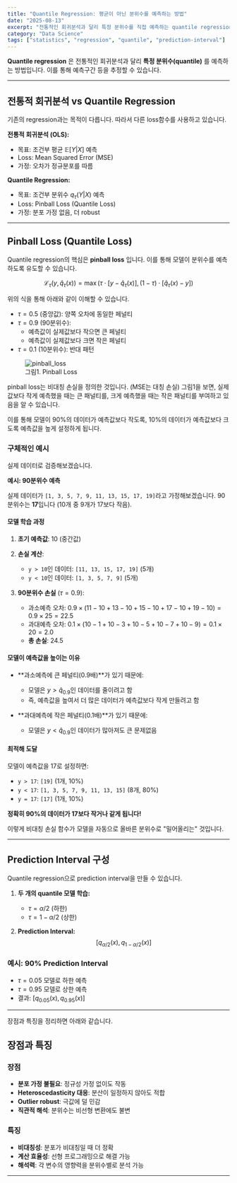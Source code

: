 ```yaml
---
title: "Quantile Regression: 평균이 아닌 분위수를 예측하는 방법"
date: "2025-08-13"
excerpt: "전통적인 회귀분석과 달리 특정 분위수를 직접 예측하는 quantile regression의 개념과 활용법"
category: "Data Science"
tags: ["statistics", "regression", "quantile", "prediction-interval"]
---
```


**Quantile regression** 은 전통적인 회귀분석과 달리 **특정 분위수(quantile)** 를 예측하는 방법입니다.
이를 통해 예측구간 등을 추정할 수 있습니다.

---

## 전통적 회귀분석 vs Quantile Regression

기존의 regression과는 목적이 다릅니다. 따라서 다른 loss함수를 사용하고 있습니다.

**전통적 회귀분석 (OLS):**
- 목표: 조건부 평균 $\mathbb{E}[Y|X]$ 예측
- Loss: Mean Squared Error (MSE)
- 가정: 오차가 정규분포를 따름

**Quantile Regression:**
- 목표: 조건부 분위수 $q_\tau(Y|X)$ 예측
- Loss: Pinball Loss (Quantile Loss)
- 가정: 분포 가정 없음, 더 robust

---

## Pinball Loss (Quantile Loss)

Quantile regression의 핵심은 **pinball loss** 입니다.
이를 통해 모델이 분위수를 예측하도록 유도할 수 있습니다.

$$
\mathcal{L}_\tau(y, \hat{q}_\tau(x)) = \max\big(\tau \cdot [y - \hat{q}_\tau(x)], (1-\tau) \cdot [\hat{q}_\tau(x) - y]\big)
$$

위의 식을 통해 아래와 같이 이해할 수 있습니다.

- $\tau = 0.5$ (중앙값): 양쪽 오차에 동일한 페널티
- $\tau = 0.9$ (90분위수): 
  - 예측값이 실제값보다 작으면 큰 페널티
  - 예측값이 실제값보다 크면 작은 페널티
- $\tau = 0.1$ (10분위수): 반대 패턴

<figure>
<img src="/post/DataScience/pinball_loss.png" alt="pinball_loss" /><width="100%"/>
<figcaption>그림1. Pinball Loss</figcaption>
</figure>

pinball loss는 비대칭 손실을 정의한 것입니다. (MSE는 대칭 손실)
그림1을 보면, 실제 값보다 작게 예측했을 때는 큰 패널티를, 크게 예측했을 때는 작은 패널티를 부여하고 있음을 알 수 있습니다.

이를 통해 모델이 90%의 데이터가 예측값보다 작도록, 10%의 데이터가 예측값보다 크도록 예측값을 높게 설정하게 됩니다.

### 구체적인 예시

실제 데이터로 검증해보겠습니다.

**예시: 90분위수 예측**

실제 데이터가 `[1, 3, 5, 7, 9, 11, 13, 15, 17, 19]`라고 가정해보겠습니다.
90분위수는 **17**입니다 (10개 중 9개가 17보다 작음).

#### 모델 학습 과정

1. **초기 예측값**: 10 (중간값)

2. **손실 계산**:
   - `y > 10`인 데이터: `[11, 13, 15, 17, 19]` (5개)
   - `y < 10`인 데이터: `[1, 3, 5, 7, 9]` (5개)

3. **90분위수 손실** ($\tau = 0.9$):
   - 과소예측 오차: $0.9 \times (11-10 + 13-10 + 15-10 + 17-10 + 19-10) = 0.9 \times 25 = 22.5$
   - 과대예측 오차: $0.1 \times (10-1 + 10-3 + 10-5 + 10-7 + 10-9) = 0.1 \times 20 = 2.0$
   - **총 손실**: 24.5

#### 모델이 예측값을 높이는 이유

- **과소예측에 큰 페널티(0.9배)**가 있기 때문에:
  - 모델은 $y > \hat{q}_{0.9}$인 데이터를 줄이려고 함
  - 즉, 예측값을 높여서 더 많은 데이터가 예측값보다 작게 만들려고 함

- **과대예측에 작은 페널티(0.1배)**가 있기 때문에:
  - 모델은 $y < \hat{q}_{0.9}$인 데이터가 많아져도 큰 문제없음

#### 최적해 도달

모델이 예측값을 17로 설정하면:
- `y > 17`: `[19]` (1개, 10%)
- `y < 17`: `[1, 3, 5, 7, 9, 11, 13, 15]` (8개, 80%)
- `y = 17`: `[17]` (1개, 10%)

**정확히 90%의 데이터가 17보다 작거나 같게 됩니다!**

이렇게 비대칭 손실 함수가 모델을 자동으로 올바른 분위수로 "밀어올리는" 것입니다.

---

## Prediction Interval 구성

Quantile regression으로 prediction interval을 만들 수 있습니다.

1. **두 개의 quantile 모델 학습:**
   - $\tau = \alpha/2$ (하한)
   - $\tau = 1 - \alpha/2$ (상한)

2. **Prediction Interval:**
   $$[q_{\alpha/2}(x), q_{1-\alpha/2}(x)]$$

### 예시: 90% Prediction Interval
- $\tau = 0.05$ 모델로 하한 예측
- $\tau = 0.95$ 모델로 상한 예측
- 결과: $[q_{0.05}(x), q_{0.95}(x)]$

---

장점과 특징을 정리하면 아래와 같습니다.

## 장점과 특징

### 장점
- **분포 가정 불필요**: 정규성 가정 없이도 작동
- **Heteroscedasticity 대응**: 분산이 일정하지 않아도 적합
- **Outlier robust**: 극값에 덜 민감
- **직관적 해석**: 분위수는 비선형 변환에도 불변

### 특징
- **비대칭성**: 분포가 비대칭일 때 더 정확
- **계산 효율성**: 선형 프로그래밍으로 해결 가능
- **해석력**: 각 변수의 영향력을 분위수별로 분석 가능

---